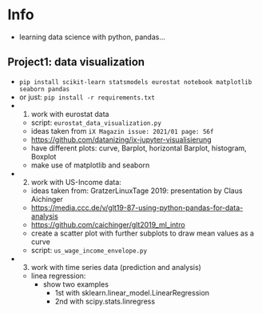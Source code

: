 # Info
- learning data science with python, pandas...
## Project1: data visualization
- `pip install scikit-learn statsmodels eurostat notebook matplotlib seaborn pandas`
- or just: `pip install -r requirements.txt`
- 1. work with eurostat data
  - script: `eurostat_data_visualization.py`
  - ideas taken from `iX Magazin issue: 2021/01 page: 56f`
  - https://github.com/datanizing/ix-jupyter-visualisierung
  - have different plots: curve, Barplot, horizontal Barplot, histogram, Boxplot
  - make use of matplotlib and seaborn
- 2. work with US-Income data:
  - ideas taken from: GratzerLinuxTage 2019: presentation by Claus Aichinger
  - https://media.ccc.de/v/glt19-87-using-python-pandas-for-data-analysis
  - https://github.com/caichinger/glt2019_ml_intro
  - create a scatter plot with further subplots to draw mean values as a curve
  - script: `us_wage_income_envelope.py`
- 3. work with time series data (prediction and analysis)
  - linea regression:
    - show two examples
      - 1st with sklearn.linear_model.LinearRegression
      - 2nd with scipy.stats.linregress
